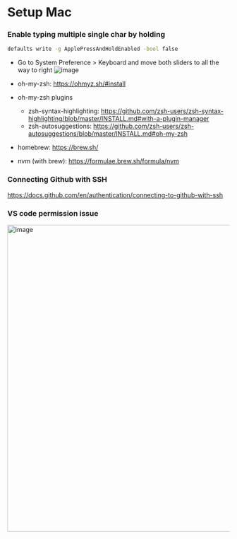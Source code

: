 # Setup Mac


### Enable typing multiple single char by holding
```sh
defaults write -g ApplePressAndHoldEnabled -bool false
```

- Go to System Preference > Keyboard and move both sliders to all the way to right
![image](https://user-images.githubusercontent.com/26751406/144724207-2f96d7f0-0397-4954-92e3-848852cb62da.png)

- oh-my-zsh: https://ohmyz.sh/#install
- oh-my-zsh plugins
  - zsh-syntax-highlighting: https://github.com/zsh-users/zsh-syntax-highlighting/blob/master/INSTALL.md#with-a-plugin-manager
  - zsh-autosuggestions: https://github.com/zsh-users/zsh-autosuggestions/blob/master/INSTALL.md#oh-my-zsh

- homebrew: https://brew.sh/
- nvm (with brew): https://formulae.brew.sh/formula/nvm

### Connecting Github with SSH
https://docs.github.com/en/authentication/connecting-to-github-with-ssh

### VS code permission issue
<img width="694" alt="image" src="https://github.com/sean0923/public/assets/74228454/92c7ed8a-33c9-4fbd-b303-b17b5afca8cd">

